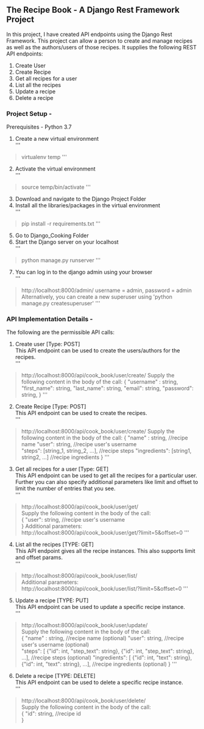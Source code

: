 ## The Recipe Book - A Django Rest Framework Project

In this project, I have created API endpoints using the Django Rest Framework. This project can allow a person to create and manage recipes as well as the authors/users of those recipes. It supplies the following REST API endpoints:  

1. Create User  
2. Create Recipe  
3. Get all recipes for a user  
4. List all the recipes  
5. Update a recipe  
6. Delete a recipe  



### Project Setup -  

Prerequisites - Python 3.7

1. Create a new virtual environment  
'''
> virtualenv temp
'''
2. Activate the virtual environment  
'''
> source temp/bin/activate
'''
3. Download and navigate to the Django Project Folder  
4. Install all the libraries/packages in the virtual environment  
'''
> pip install -r requirements.txt
'''
5. Go to Django_Cooking Folder  
6. Start the Django server on your localhost  
'''
> python manage.py runserver
'''
7. You can log in to the django admin using your browser  
'''
> http://localhost:8000/admin/
> username = admin, password = admin
> Alternatively, you can create a new superuser using 'python manage.py createsuperuser'
'''



### API Implementation Details - 

The following are the permissible API calls:  

1. Create user [Type: POST]  
This API endpoint can be used to create the users/authors for the recipes.  
'''
> http://localhost:8000/api/cook_book/user/create/
> Supply the following content in the body of the call:
{
	"username" : string,   
	"first_name": string,
	"last_name": string,
	"email": string,
	"password": string,
}
'''   
2. Create Recipe [Type: POST]  
This API endpoint can be used to create the recipes.   
'''
> http://localhost:8000/api/cook_book/user/create/
> Supply the following content in the body of the call:
{
	"name" : string,                         //recipe name
	"user": string,				             //recipe user's username 	
	"steps": [string_1, string_2, ...],      //recipe steps
	"ingredients": [string1, string2, ...]   //recipe ingredients
}
'''
3. Get all recipes for a user [Type: GET]  
This API endpoint can be used to get all the recipes for a particular user. Further you can also specify   additional parameters like limit and offset to limit the number of entries that you see.      
'''
> http://localhost:8000/api/cook_book/user/get/  
> Supply the following content in the body of the call:  
{
	"user": string,				             //recipe user's username 	
}
> Additional parameters: http://localhost:8000/api/cook_book/user/get/?limit=5&offset=0
'''  
4. List all the recipes [TYPE: GET]  
This API endpoint gives all the recipe instances. This also supports limit and offset params.    
'''
> http://localhost:8000/api/cook_book/user/list/  
> Additional parameters: http://localhost:8000/api/cook_book/user/list/?limit=5&offset=0
'''
5. Update a recipe [TYPE: PUT]  
This API endpoint can be used to update a specific recipe instance.   
'''
> http://localhost:8000/api/cook_book/user/update/  
> Supply the following content in the body of the call:  
{
	"name" : string,                         //recipe name (optional)
	"user": string,				             //recipe user's username (optional) 	
	"steps": [
		{"id": int, "step_text": string},
		{"id": int, "step_text": string},
		...],       				         //recipe steps (optional)
	"ingredients": [
		{"id": int, "text": string},
		{"id": int, "text": string},
		...],                                //recipe ingredients (optional)
}
'''
6. Delete a recipe [TYPE: DELETE]  
This API endpoint can be used to delete a specific recipe instance.      
'''
> http://localhost:8000/api/cook_book/user/delete/  
> Supply the following content in the body of the call:  
{
	"id": string,				             //recipe id 	
} 

